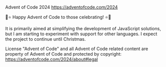 Advent of Code 2024 
https://adventofcode.com/2024

🎄⭐ Happy Advent of Code to those celebrating! ⭐🎄

It is primarily aimed at simplifying the development of JavaScript solutions, but I am starting to experiment with support for other languages. 
I expect the project to continue until Christmas.


License
"Advent of Code" and all Advent of Code related content are property of Advent of Code and protected by copyright:
https://adventofcode.com/2024/about#legal